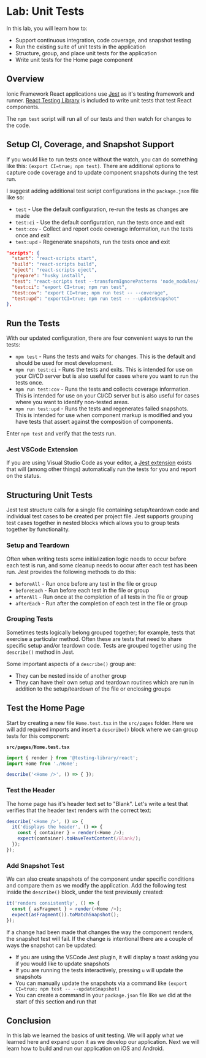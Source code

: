 # Lab: Unit Tests

In this lab, you will learn how to:

- Support continuous integration, code coverage, and snapshot testing
- Run the existing suite of unit tests in the application
- Structure, group, and place unit tests for the application
- Write unit tests for the Home page component

## Overview

Ionic Framework React applications use [Jest](https://jestjs.io) as it's testing framework and runner. <a href="https://testing-library.com/docs/react-testing-library/intro" target="_blank"> React Testing Library</a> is included to write unit tests that test React components.

The `npm test` script will run all of our tests and then watch for changes to the code.

## Setup CI, Coverage, and Snapshot Support

If you would like to run tests once without the watch, you can do something like this: `(export CI=true; npm test)`. There are additional options to capture code coverage and to update component snapshots during the test run.

I suggest adding additional test script configurations in the `package.json` file like so:

- `test` - Use the default configuration, re-run the tests as changes are made
- `test:ci` - Use the default configuration, run the tests once and exit
- `test:cov` - Collect and report code coverage information, run the tests once and exit
- `test:upd` - Regenerate snapshots, run the tests once and exit

```json
"scripts": {
  "start": "react-scripts start",
  "build": "react-scripts build",
  "eject": "react-scripts eject",
  "prepare": "husky install",
  "test": "react-scripts test --transformIgnorePatterns 'node_modules/(?!(@ionic/react|@ionic/react-router|@ionic/core|@stencil/core|ionicons)/)'",
  "test:ci": "export CI=true; npm run test",
  "test:cov": "export CI=true; npm run test -- --coverage",
  "test:upd": "exportCI=true; npm run test -- --updateSnapshot"
},
```

## Run the Tests

With our updated configuration, there are four convenient ways to run the tests:

- `npm test` - Runs the tests and waits for changes. This is the default and should be used for most development.
- `npm run test:ci` - Runs the tests and exits. This is intended for use on your CI/CD server but is also useful for cases where you want to run the tests once.
- `npm run test:cov` - Runs the tests and collects coverage information. This is intended for use on your CI/CD server but is also useful for cases where you want to identify non-tested areas.
- `npm run test:upd` - Runs the tests and regenerates failed snapshots. This is intended for use when component markup is modified and you have tests that assert against the composition of components.

Enter `npm test` and verify that the tests run.

### Jest VSCode Extension

If you are using Visual Studio Code as your editor, a [Jest extension](https://github.com/jest-community/vscode-jest) exists that will (among other things) automatically run the tests for you and report on the status.

## Structuring Unit Tests

Jest test structure calls for a single file containing setup/teardown code and individual test cases to be created per project file. Jest supports grouping test cases together in nested blocks which allows you to group tests together by functionality.

### Setup and Teardown

Often when writing tests some initialization logic needs to occur before each test is run, and some cleanup needs to occur after each test has been run. Jest provides the following methods to do this:

- `beforeAll` - Run once before any test in the file or group
- `beforeEach` - Run before each test in the file or group
- `afterAll` - Run once at the completion of all tests in the file or group
- `afterEach` - Run after the completion of each test in the file or group

### Grouping Tests

Sometimes tests logically belong grouped together; for example, tests that exercise a particular method. Often these are tests that need to share specific setup and/or teardown code. Tests are grouped together using the `describe()` method in Jest.

Some important aspects of a `describe()` group are:

- They can be nested inside of another group
- They can have their own setup and teardown routines which are run in addition to the setup/teardown of the file or enclosing groups

## Test the Home Page

Start by creating a new file `Home.test.tsx` in the `src/pages` folder. Here we will add required imports and insert a `describe()` block where we can group tests for this component:

**`src/pages/Home.test.tsx`**

```Typescript
import { render } from '@testing-library/react';
import Home from './Home';

describe('<Home />', () => { });
```

### Test the Header

The home page has it's header text set to "Blank". Let's write a test that verifies that the header text renders with the correct text:

```Typescript
describe('<Home />', () => {
  it('displays the header', () => {
    const { container } = render(<Home />);
    expect(container).toHaveTextContent(/Blank/);
  });
});
```

### Add Snapshot Test

We can also create snapshots of the component under specific conditions and compare them as we modify the application. Add the following test inside the `describe()` block, under the test previously created:

```TypeScript
it('renders consistently', () => {
  const { asFragment } = render(<Home />);
  expect(asFragment()).toMatchSnapshot();
});
```

If a change had been made that changes the way the component renders, the snapshot test will fail. If the change is intentional there are a couple of ways the snapshot can be updated:

- If you are using the VSCode Jest plugin, it will display a toast asking you if you would like to update snapshots
- If you are running the tests interactively, pressing `u` will update the snapshots
- You can manually update the snapshots via a command like `(export CI=true; npm test -- --updateSnapshot)`
- You can create a command in your `package.json` file like we did at the start of this section and run that

## Conclusion

In this lab we learned the basics of unit testing. We will apply what we learned here and expand upon it as we develop our application. Next we will learn how to build and run our application on iOS and Android.
